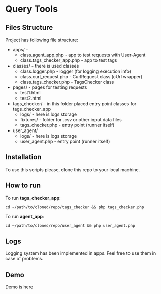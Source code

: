 # Query Tools

## Files Structure
Project has following file structure:
- apps/ - 
  - class.agent_app.php - app to test requests with User-Agent
  - class.tags_checker_app.php - app to test tags
- classes/  - there is used classes
  - class.logger.php - logger (for logging execution info)
  - class.curl_request.php - CurlRequest class (cUrl wrapper)
  - class.tags_checker.php - TagsChecker class
- pages/ - pages for testing requests
  - test1.html
  - test2.html
- tags_checker/ - in this folder placed entry point classes for tags_checker_app
  - logs/ - here is logs storage
  - fixtures/ - folder for .csv or other input data files
  - tags_checker.php - entry point (runner itself)
- user_agent/ 
  - logs/ - here is logs storage
  - user_agent.php - entry point (runner itself)

## Installation 
To use this scripts please, clone this repo to your local machine. 

## How to run
To run **tags_checker_app**:
```
cd ~/path/to/cloned/repo/tags_checker && php tags_checker.php
```

To run **agent_app**:
```
cd ~/path/to/cloned/repo/user_agent && php user_agent.php
```
  
## Logs 
Logging system has been implemented in apps. Feel free to use them in case of problems.

## Demo
Demo is here


